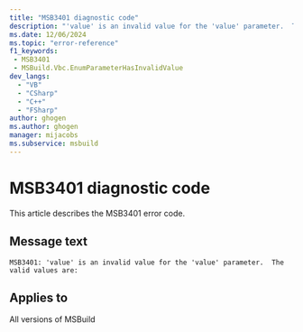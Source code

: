 ```yaml
---
title: "MSB3401 diagnostic code"
description: "'value' is an invalid value for the 'value' parameter.  The valid values are:"
ms.date: 12/06/2024
ms.topic: "error-reference"
f1_keywords:
 - MSB3401
 - MSBuild.Vbc.EnumParameterHasInvalidValue
dev_langs:
  - "VB"
  - "CSharp"
  - "C++"
  - "FSharp"
author: ghogen
ms.author: ghogen
manager: mijacobs
ms.subservice: msbuild
---
```


# MSB3401 diagnostic code

<!-- :::ErrorDefinitionDescription::: -->
<!-- :::editable-content name="introDescription"::: -->
This article describes the MSB3401 error code.
<!-- :::editable-content-end::: -->

## Message text

```output
MSB3401: 'value' is an invalid value for the 'value' parameter.  The valid values are:
```

<!-- :::editable-content name="postOutputDescription"::: -->
<!--
{StrBegin="MSB3401: "}
-->
<!-- :::editable-content-end::: -->
<!-- :::ErrorDefinitionDescription-end::: -->

## Applies to

All versions of MSBuild
